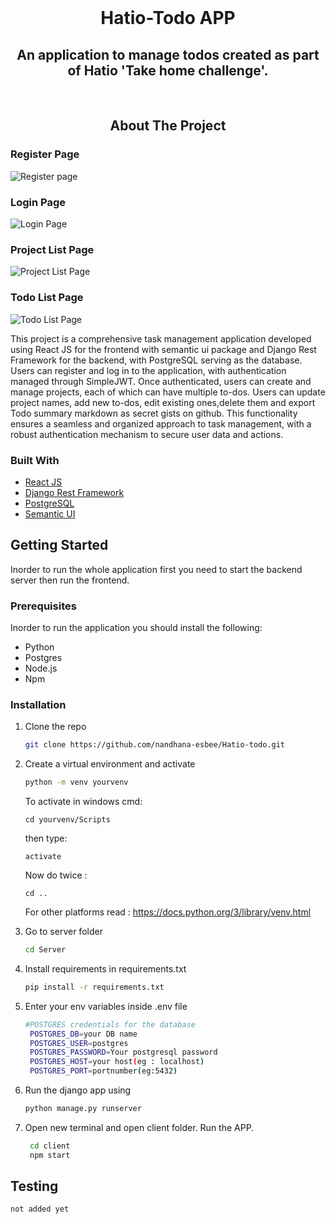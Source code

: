                       
<br/>
<div align="center">

# Hatio-Todo APP
## An application to manage todos created as part of Hatio 'Take home challenge'.

<br/>

 ## About The Project
 </div>
 
 ### Register Page
![Register page](https://github.com/user-attachments/assets/8e6e85b1-fc06-4cc4-9741-d0866b3c3320)
### Login Page
![Login Page](https://github.com/user-attachments/assets/171011ce-27e5-45d0-9441-0c792a2b20c4)
### Project List Page
![Project List Page](https://github.com/user-attachments/assets/96fd715a-7022-46a3-89d7-a65c38f4e511)

### Todo List Page
![Todo List Page](https://github.com/user-attachments/assets/38d6dd81-cece-4d8f-b624-5503b64e2c2e)





This project is a comprehensive task management application developed using React JS for the frontend with semantic ui package and Django Rest Framework for the backend, with PostgreSQL serving as the database.
Users can register and log in to the application, with authentication managed through SimpleJWT. Once authenticated, users can create and manage projects, each of which can have multiple to-dos. Users can update project names, add new to-dos, edit existing ones,delete them and export Todo summary markdown as secret gists on github. This functionality ensures a seamless and organized approach to task management, with a robust authentication mechanism to secure user data and actions.
 ### Built With

- [React JS](https://react.dev/)
- [Django Rest Framework](https://www.django-rest-framework.org/)
- [PostgreSQL](https://www.postgresql.org)
- [Semantic UI](https://semantic-ui.com/)
 ## Getting Started

Inorder to run the whole application first you need to start the backend server then run the frontend.
 ### Prerequisites

Inorder to run the application you should install the following:
- Python
- Postgres
- Node.js
- Npm
 ### Installation

1. Clone the repo
   ```sh
   git clone https://github.com/nandhana-esbee/Hatio-todo.git
   ```
2. Create a virtual environment and activate
   ```sh
   python -m venv yourvenv
   ```
   To activate in windows cmd:
   ```
   cd yourvenv/Scripts
   ```
   then type:
   ```
   activate
   ```
   Now do twice :
   ```
   cd ..
   ```
   For other platforms read : https://docs.python.org/3/library/venv.html
   
4. Go to server folder
   ```sh
   cd Server
   ```
5. Install requirements in requirements.txt
    ```sh
    pip install -r requirements.txt
    ```
6. Enter your env variables inside .env file
   ```sh
   #POSTGRES credentials for the database
    POSTGRES_DB=your DB name
    POSTGRES_USER=postgres
    POSTGRES_PASSWORD=Your postgresql password
    POSTGRES_HOST=your host(eg : localhost)
    POSTGRES_PORT=portnumber(eg:5432)
   ```
7. Run the django app using
   ```sh
   python manage.py runserver
   ```
8. Open new terminal and open client folder. Run the APP.

   ```sh
    cd client
    npm start
    ```

 ## Testing

   ```sh
   not added yet

   ```
